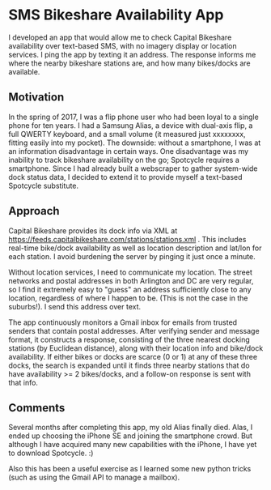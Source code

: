 # SMS Bikeshare Availability App

I developed an app that would allow me to check Capital Bikeshare availability over text-based SMS, with no imagery display or location services. I ping the app by texting it an address. The response informs me where the nearby bikeshare stations are, and how many bikes/docks are available.

## Motivation

In the spring of 2017, I was a flip phone user who had been loyal to a single phone for ten years. I had a Samsung Alias, a device with dual-axis flip, a full QWERTY keyboard, and a small volume (it measured just xxxxxxxx, fitting easily into my pocket). The downside: without a smartphone, I was at an information disadvantage in certain ways. One disadvantage was my inability to track bikeshare availability on the go; Spotcycle requires a smartphone. Since I had already built a webscraper to gather system-wide dock status data, I decided to extend it to provide myself a text-based Spotcycle substitute.

## Approach

Capital Bikeshare provides its dock info via XML at https://feeds.capitalbikeshare.com/stations/stations.xml . This includes real-time bike/dock availability as well as location description and lat/lon for each station. I avoid burdening the server by pinging it just once a minute.

Without location services, I need to communicate my location. The street networks and postal addresses in both Arlington and DC are very regular, so I find it extremely easy to "guess" an address sufficiently close to any location, regardless of where I happen to be. (This is not the case in the suburbs!). I send this address over text.

The app continuously monitors a Gmail inbox for emails from trusted senders that contain postal addresses. After verifying sender and message format, it constructs a response, consisting of the three nearest docking stations (by Euclidean distance), along with their location info and bike/dock availability. If either bikes or docks are scarce (0 or 1) at any of these three docks, the search is expanded until it finds three nearby stations that do have availability >= 2 bikes/docks, and a follow-on response is sent with that info.

## Comments

Several months after completing this app, my old Alias finally died. Alas, I ended up choosing the iPhone SE and joining the smartphone crowd. But although I have acquired many new capabilities with the iPhone, I have yet to download Spotcycle. :)

Also this has been a useful exercise as I learned some new python tricks (such as using the Gmail API to manage a mailbox).